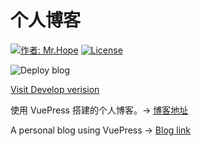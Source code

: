 # 个人博客

[![作者: Mr.Hope](https://img.shields.io/badge/作者-Mr.Hope-blue.svg?style=for-the-badge)](https://mrhope.site)
[![License](https://img.shields.io/github/license/mister-hope/blog?style=for-the-badge)](https://github.com/Mister-Hope/blog/blob/master/LICENSE)

![Deploy blog](https://github.com/Mister-Hope/blog/workflows/Deploy%20blog/badge.svg)

[Visit Develop verision](https://blog.mrhope.site)

使用 VuePress 搭建的个人博客。→ [博客地址](https://mrhope.site)

A personal blog using VuePress → [Blog link](https://mrhope.site)
